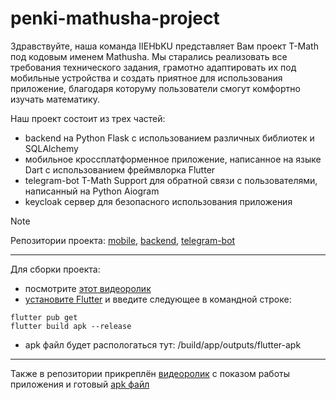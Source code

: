 # penki-mathusha-project

Здравствуйте, наша команда IIEHbKU представляет Вам проект T-Math под кодовым именем Mathusha. Мы старались реализовать все требования технического задания, грамотно адаптировать их под мобильные устройства и создать приятное для использования приложение, благодаря которуму пользователи смогут комфортно изучать математику.

Наш проект состоит из трех частей: 
* backend на Python Flask с использованием различных библиотек и SQLAlchemy
* мобильное кроссплатформенное приложение, написанное на языке Dart с использованием фреймвлорка Flutter
* telegram-bot T-Math Support для обратной связи с пользователями, написанный на Python Aiogram
* keycloak сервер для безопасного использования приложения

> [!NOTE]
> Репозитории проекта: [mobile](https://github.com/Street02krutoy/math-app), [backend](https://github.com/mikhalexandr/mathusha-api), [telegram-bot](https://github.com/mikhalexandr/telegram-bot-tech-support)

---

Для сборки проекта:
* посмотрите [этот видеоролик](https://www.youtube.com/watch?v=m_xC5pADtOM)
* [установите Flutter](https://docs.flutter.dev/get-started/install) и введите следующее в командной строке: 
```
flutter pub get
flutter build apk --release
```
* apk файл будет распологаться тут: /build/app/outputs/flutter-apk

---

Также в репозитории прикреплён [видеоролик](https://github.com/mikhalexandr/penki-mathusha-project/blob/main/%D0%9F%D0%9E%D0%9A%D0%90%D0%97%20%D0%A0%D0%90%D0%91%D0%9E%D0%A2%D0%AB%20%D0%9F%D0%A0%D0%98%D0%9B%D0%9E%D0%96%D0%95%D0%9D%D0%98%D0%AF.mp4) с показом работы приложения и готовый [apk файл]()